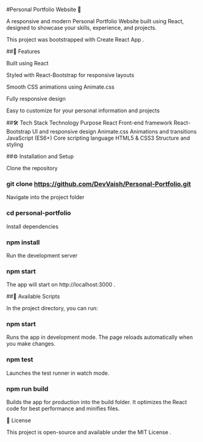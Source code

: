 #Personal Portfolio Website 💼

A responsive and modern Personal Portfolio Website built using React, designed to showcase your skills, experience, and projects.

This project was bootstrapped with Create React App
.

##🚀 Features

Built using React

Styled with React-Bootstrap for responsive layouts

Smooth CSS animations using Animate.css

Fully responsive design

Easy to customize for your personal information and projects

##🛠️ Tech Stack
Technology	Purpose
React	Front-end framework
React-Bootstrap	UI and responsive design
Animate.css	Animations and transitions
JavaScript (ES6+)	Core scripting language
HTML5 & CSS3	Structure and styling

##⚙️ Installation and Setup

Clone the repository

### git clone https://github.com/DevVaish/Personal-Portfolio.git


Navigate into the project folder

### cd personal-portfolio

Install dependencies


### npm install


Run the development server

### npm start


The app will start on http://localhost:3000
.

##🧪 Available Scripts

In the project directory, you can run:

### npm start

Runs the app in development mode.
The page reloads automatically when you make changes.

### npm test

Launches the test runner in watch mode.

### npm run build

Builds the app for production into the build folder.
It optimizes the React code for best performance and minifies files.

📄 License

This project is open-source and available under the MIT License
.

